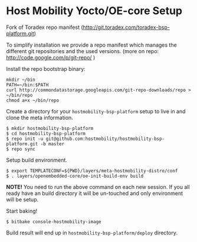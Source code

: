 # Host Mobility Yocto/OE-core Setup

Fork of Toradex repo manifest (http://git.toradex.com/toradex-bsp-platform.git)

To simplify installation we provide a repo manifest which manages the different git repositories
and the used versions. (more on repo: http://code.google.com/p/git-repo/ )

Install the repo bootstrap binary:
```
mkdir ~/bin
PATH=~/bin:$PATH
curl http://commondatastorage.googleapis.com/git-repo-downloads/repo > ~/bin/repo
chmod a+x ~/bin/repo
```

Create a directory for your `hostmobility-bsp-platform` setup to live in and clone the meta information.
```
$ mkdir hostmobility-bsp-platform
$ cd hostmobility-bsp-platform
$ repo init -u git@github.com:hostmobility/hostmobility-bsp-platform.git -b master
$ repo sync
```

Setup build environment.
```
$ export TEMPLATECONF=${PWD}/layers/meta-hostmobility-distro/conf
$ . layers/openembedded-core/oe-init-build-env build
```
**NOTE!** You need to run the above command on each new session. If you all ready have an build directory it will be un-touched and only environment will be setup.

Start baking!
```
$ bitbake console-hostmobility-image
```

Build result will end up in `hostmobility-bsp-platform/deploy` directory.
